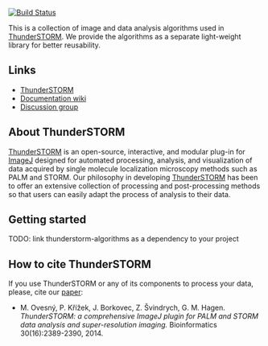 [![Build Status](https://travis-ci.org/zitmen/thunderstorm-algorithms.svg?branch=master)](https://travis-ci.org/zitmen/thunderstorm-algorithms)

This is a collection of image and data analysis algorithms used in [ThunderSTORM](http://zitmen.github.io/thunderstorm/). We provide the algorithms as a separate light-weight library for better reusability.

## Links
  * [ThunderSTORM](http://zitmen.github.io/thunderstorm/)
  * [Documentation wiki](https://github.com/zitmen/thunderstorm/wiki)
  * [Discussion group](http://groups.google.com/group/thunderstorm-users)

## About ThunderSTORM
[ThunderSTORM](http://zitmen.github.io/thunderstorm/) is an open-source, interactive, and modular plug-in for [ImageJ](http://rsb.info.nih.gov/ij/) designed for automated processing, analysis, and visualization of data acquired by single molecule localization microscopy methods such as PALM and STORM. Our philosophy in developing [ThunderSTORM](http://zitmen.github.io/thunderstorm/) has been to offer an extensive collection of processing and post-processing methods so that users can easily adapt the process of analysis to their data.

## Getting started
TODO: link thunderstorm-algorithms as a dependency to your project

## How to cite ThunderSTORM
If you use ThunderSTORM or any of its components to process your data, please, cite our [paper](http://dx.doi.org/10.1093/bioinformatics/btu202):
  * M. Ovesný, P. Křížek, J. Borkovec, Z. Švindrych, G. M. Hagen. _ThunderSTORM: a comprehensive ImageJ plugin for PALM and STORM data analysis and super-resolution imaging._ Bioinformatics 30(16):2389-2390, 2014.
